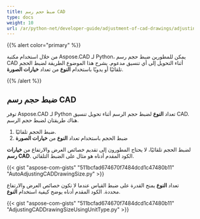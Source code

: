 ```yaml
---
title: ضبط حجم رسم CAD
type: docs
weight: 10
url: /ar/python-net/developer-guide/adjustment-of-cad-drawings/adjusting-cad-drawing-size/
---
```


{{% alert color="primary" %}}

من خلال استخدام مكتبة Aspose.CAD لـ Python، يمكن للمطورين ضبط حجم رسم CAD أثناء التحويل إلى أي تنسيق مدعوم. يشرح هذا الموضوع الطريقة لضبط الحجم تلقائيًا أو يدويًا باستخدام **النوع** من تعداد **خيارات الصورة**.

{{% /alert %}}

## **ضبط حجم رسم CAD**

توفر Aspose.CAD لـ Python تعداد **النوع** لضبط حجم الرسم أثناء تحويل تنسيق CAD. هناك طريقتان لضبط حجم الرسم.

1. ضبط الحجم تلقائيًا.
1. ضبط الحجم باستخدام تعداد **النوع** من **خيارات الصورة**

لضبط الحجم تلقائيًا، لا يحتاج المطورون إلى تقديم خصائص العرض والارتفاع من **خيارات رسم CAD**. الكود المقدم أدناه هو مثال على الضبط التلقائي.

{{< gist "aspose-com-gists" "511bcfad674670f7484dcd1c47480b11" "AutoAdjustingCADDrawingSize.py" >}}

تعداد **النوع** يمنح القدرة على ضبط القياس عندما لا تكون خصائص العرض والارتفاع محددة. الكود المقدم أدناه يوضح كيفية استخدام **النوع**.

{{< gist "aspose-com-gists" "511bcfad674670f7484dcd1c47480b11" "AdjustingCADDrawingSizeUsingUnitType.py" >}}
